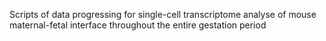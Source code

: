 Scripts of data progressing for single-cell transcriptome analyse of mouse maternal-fetal interface throughout the entire gestation period
